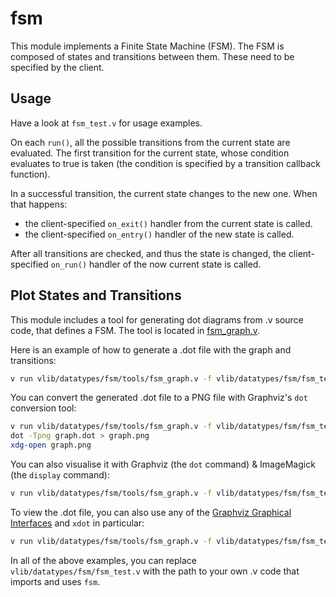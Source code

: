 # fsm

This module implements a Finite State Machine (FSM).
The FSM is composed of states and transitions between them.
These need to be specified by the client.

## Usage

Have a look at `fsm_test.v` for usage examples.

On each `run()`, all the possible transitions from the current state are evaluated.
The first transition for the current state, whose condition evaluates to true is
taken (the condition is specified by a transition callback function). 

In a successful transition, the current state changes to the new one.
When that happens:
* the client-specified `on_exit()` handler from the current state is called.
* the client-specified `on_entry()` handler of the new state is called.

After all transitions are checked, and thus the state is changed, the client-specified
`on_run()` handler of the now current state is called.

## Plot States and Transitions
This module includes a tool for generating dot diagrams from .v source code,
that defines a FSM. The tool is located in [fsm_graph.v](tools/fsm_graph.v).

Here is an example of how to generate a .dot file with the graph and transitions:
```bash
v run vlib/datatypes/fsm/tools/fsm_graph.v -f vlib/datatypes/fsm/fsm_test.v > graph.dot
```

You can convert the generated .dot file to a PNG file with Graphviz's `dot`
conversion tool:
```bash
v run vlib/datatypes/fsm/tools/fsm_graph.v -f vlib/datatypes/fsm/fsm_test.v > graph.dot
dot -Tpng graph.dot > graph.png
xdg-open graph.png
```

You can also visualise it with Graphviz (the `dot` command) 
& ImageMagick (the `display` command):
```bash
v run vlib/datatypes/fsm/tools/fsm_graph.v -f vlib/datatypes/fsm/fsm_test.v | dot -Tpng | display
```

To view the .dot file, you can also use any of the 
[Graphviz Graphical Interfaces](https://graphviz.org/resources/#graphical-interfaces)
and `xdot` in particular:
```bash
v run vlib/datatypes/fsm/tools/fsm_graph.v -f vlib/datatypes/fsm/fsm_test.v | xdot -
```

In all of the above examples, you can replace `vlib/datatypes/fsm/fsm_test.v`
with the path to your own .v code that imports and uses `fsm`.
